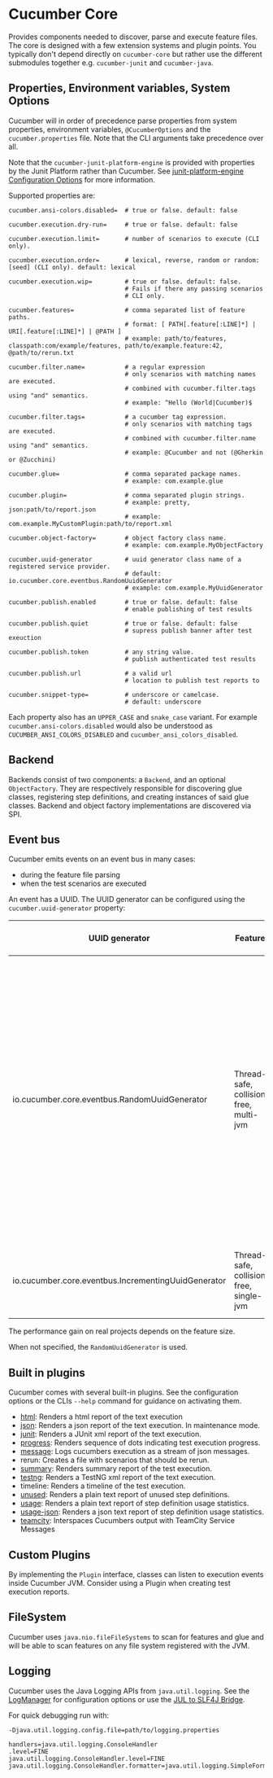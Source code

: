 Cucumber Core
=============

Provides components needed to discover, parse and execute feature files. The
core is designed with a few extension systems and plugin points. You
typically don't depend directly on `cucumber-core` but rather use the different
submodules together e.g. `cucumber-junit` and `cucumber-java`.

## Properties, Environment variables, System Options ##

Cucumber will in order of precedence parse properties from system properties,
environment variables, `@CucumberOptions` and the `cucumber.properties` file.
Note that the CLI arguments take precedence over all.

Note that the `cucumber-junit-platform-engine` is provided with properties
by the Junit Platform rather than Cucumber. See
[junit-platform-engine Configuration Options](../cucumber-junit-platform-engine#configuration-options)
for more information.

Supported properties are:

```
cucumber.ansi-colors.disabled=  # true or false. default: false
                     
cucumber.execution.dry-run=     # true or false. default: false
 
cucumber.execution.limit=       # number of scenarios to execute (CLI only).
  
cucumber.execution.order=       # lexical, reverse, random or random:[seed] (CLI only). default: lexical

cucumber.execution.wip=         # true or false. default: false.
                                # Fails if there any passing scenarios
                                # CLI only.   

cucumber.features=              # comma separated list of feature paths.
                                # format: [ PATH[.feature[:LINE]*] | URI[.feature[:LINE]*] | @PATH ]
                                # example: path/to/features, classpath:com/example/features, path/to/example.feature:42, @path/to/rerun.txt
  
cucumber.filter.name=           # a regular expression
                                # only scenarios with matching names are executed.
                                # combined with cucumber.filter.tags using "and" semantics. 
                                # example: ^Hello (World|Cucumber)$

cucumber.filter.tags=           # a cucumber tag expression. 
                                # only scenarios with matching tags are executed.
                                # combined with cucumber.filter.name using "and" semantics.
                                # example: @Cucumber and not (@Gherkin or @Zucchini)

cucumber.glue=                  # comma separated package names. 
                                # example: com.example.glue  
  
cucumber.plugin=                # comma separated plugin strings. 
                                # example: pretty, json:path/to/report.json
                                # example: com.example.MyCustomPlugin:path/to/report.xml

cucumber.object-factory=        # object factory class name.
                                # example: com.example.MyObjectFactory

cucumber.uuid-generator         # uuid generator class name of a registered service provider.
                                # default: io.cucumber.core.eventbus.RandomUuidGenerator
                                # example: com.example.MyUuidGenerator

cucumber.publish.enabled        # true or false. default: false
                                # enable publishing of test results 

cucumber.publish.quiet          # true or false. default: false
                                # supress publish banner after test exeuction  

cucumber.publish.token          # any string value.
                                # publish authenticated test results

cucumber.publish.url            # a valid url
                                # location to publish test reports to

cucumber.snippet-type=          # underscore or camelcase. 
                                # default: underscore
```

Each property also has an `UPPER_CASE` and `snake_case` variant. For example
`cucumber.ansi-colors.disabled` would also be understood as 
`CUCUMBER_ANSI_COLORS_DISABLED` and `cucumber_ansi_colors_disabled`.

## Backend ##

Backends consist of two components: a `Backend`, and an optional `ObjectFactory`.
They are respectively responsible for discovering glue classes, registering
step definitions, and creating instances of said glue classes. Backend and
object factory implementations are discovered via SPI.

## Event bus ##

Cucumber emits events on an event bus in many cases:
- during the feature file parsing
- when the test scenarios are executed

An event has a UUID. The UUID generator can be configured using the
`cucumber.uuid-generator` property:

| UUID generator                                      | Features                                | Performance [Millions UUID/second] | Typical usage example                                                                                                                                                                                                                                                          | 
|-----------------------------------------------------|-----------------------------------------|------------------------------------|--------------------------------------------------------------------------------------------------------------------------------------------------------------------------------------------------------------------------------------------------------------------------------|
| io.cucumber.core.eventbus.RandomUuidGenerator       | Thread-safe, collision-free, multi-jvm  | ~1                                 | Reports may be generated on different JVMs at the same time. A typical example would be one suite that tests against Firefox and another against Safari. The exact browser is configured through a property. These are then executed concurrently on different Gitlab runners. |
| io.cucumber.core.eventbus.IncrementingUuidGenerator | Thread-safe, collision-free, single-jvm | ~130                               | Reports are generated on a single JVM in a single execution of Cucumber.                                                                                                                                                                                                       |

The performance gain on real projects depends on the feature size.

When not specified, the `RandomUuidGenerator` is used.

## Built in plugins ##

Cucumber comes with several built-in plugins. See the configuration options or the CLIs `--help` command for guidance on
activating them.

* [html](https://github.com/cucumber/html-formatter): Renders a html report of the text execution
* [json](https://github.com/cucumber/cucumber-json-formatter): Renders a json report of the text execution. In maintenance mode.
* [junit](https://github.com/cucumber/junit-xml-formatter): Renders a JUnit xml report of the text execution.
* [progress](https://github.com/cucumber/pretty-formatter): Renders sequence of dots indicating test execution progress.
* [message](https://github.com/cucumber/messages): Logs cucumbers execution as a stream of json messages.
* rerun: Creates a file with scenarios that should be rerun.
* [summary](https://github.com/cucumber/pretty-formatter): Renders summary report of the test execution.
* [testng](https://github.com/cucumber/testng-xml-formatter): Renders a TestNG xml report of the text execution.
* timeline: Renders a timeline of the test execution.
* [unused](https://github.com/cucumber/usage-formatter): Renders a plain text report of unused step definitions.
* [usage](https://github.com/cucumber/usage-formatter): Renders a plain text report of step definition usage statistics.
* [usage-json](https://github.com/cucumber/usage-formatter): Renders a json text report of step definition usage statistics.
* [teamcity](https://github.com/cucumber/teamcity-formatter/):  Interspaces Cucumbers output with TeamCity Service Messages

## Custom Plugins ##

By implementing the `Plugin` interface, classes can listen to execution events 
inside Cucumber JVM. Consider using a Plugin when creating test execution reports.

## FileSystem ##

Cucumber uses `java.nio.fileFileSystems` to scan for features and glue and will
be able to scan features on any file system registered with the JVM.

## Logging ##
Cucumber uses the Java Logging APIs from `java.util.logging`. See the
[LogManager](https://docs.oracle.com/javase/8/docs/api/java/util/logging/LogManager.html)
for configuration options or use the [JUL to SLF4J Bridge](https://www.slf4j.org/legacy.html#jul-to-slf4j).

For quick debugging run with:  

```
-Djava.util.logging.config.file=path/to/logging.properties
```

```properties
handlers=java.util.logging.ConsoleHandler
.level=FINE
java.util.logging.ConsoleHandler.level=FINE
java.util.logging.ConsoleHandler.formatter=java.util.logging.SimpleFormatter
```
